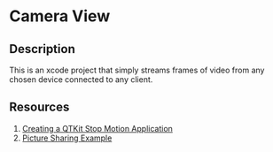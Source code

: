 # Camera View #

## Description ##

This is an xcode project that simply streams frames of video from any chosen device connected to any client.

## Resources ##

1. [Creating a QTKit Stop Motion Application](http://developer.apple.com/library/mac/#documentation/Cocoa/Conceptual/QTKitApplicationTutorial/CreatingaQTKitStoporStillMotionApplication/CreatingaQTKitStoporStillMotionApplication.html#//apple_ref/doc/uid/TP40008155-CH10-SW1 "Creating a QTKit Stop Motion Application")
2. [Picture Sharing Example](http://developer.apple.com/library/mac/#samplecode/PictureSharing/Introduction/Intro.html"PictureSharing")